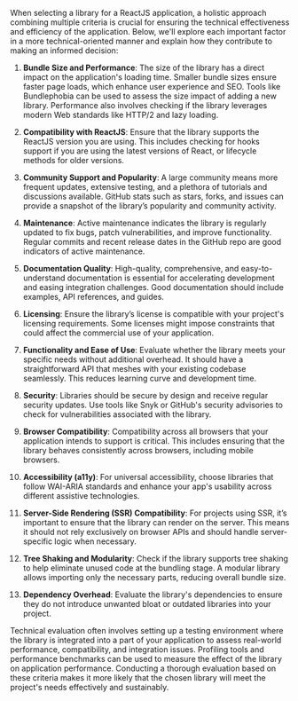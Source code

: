 When selecting a library for a ReactJS application, a holistic approach combining multiple criteria is crucial for ensuring the technical effectiveness and efficiency of the application. Below, we'll explore each important factor in a more technical-oriented manner and explain how they contribute to making an informed decision:

1. **Bundle Size and Performance**: 
   The size of the library has a direct impact on the application's loading time. Smaller bundle sizes ensure faster page loads, which enhance user experience and SEO. Tools like Bundlephobia can be used to assess the size impact of adding a new library. Performance also involves checking if the library leverages modern Web standards like HTTP/2 and lazy loading.

2. **Compatibility with ReactJS**: 
   Ensure that the library supports the ReactJS version you are using. This includes checking for hooks support if you are using the latest versions of React, or lifecycle methods for older versions.

3. **Community Support and Popularity**: 
   A large community means more frequent updates, extensive testing, and a plethora of tutorials and discussions available. GitHub stats such as stars, forks, and issues can provide a snapshot of the library’s popularity and community activity.

4. **Maintenance**: 
   Active maintenance indicates the library is regularly updated to fix bugs, patch vulnerabilities, and improve functionality. Regular commits and recent release dates in the GitHub repo are good indicators of active maintenance.

5. **Documentation Quality**: 
   High-quality, comprehensive, and easy-to-understand documentation is essential for accelerating development and easing integration challenges. Good documentation should include examples, API references, and guides.

6. **Licensing**: 
   Ensure the library’s license is compatible with your project's licensing requirements. Some licenses might impose constraints that could affect the commercial use of your application.

7. **Functionality and Ease of Use**: 
   Evaluate whether the library meets your specific needs without additional overhead. It should have a straightforward API that meshes with your existing codebase seamlessly. This reduces learning curve and development time.

8. **Security**: 
   Libraries should be secure by design and receive regular security updates. Use tools like Snyk or GitHub's security advisories to check for vulnerabilities associated with the library.

9. **Browser Compatibility**: 
   Compatibility across all browsers that your application intends to support is critical. This includes ensuring that the library behaves consistently across browsers, including mobile browsers.

10. **Accessibility (a11y)**: 
    For universal accessibility, choose libraries that follow WAI-ARIA standards and enhance your app's usability across different assistive technologies.

11. **Server-Side Rendering (SSR) Compatibility**: 
    For projects using SSR, it’s important to ensure that the library can render on the server. This means it should not rely exclusively on browser APIs and should handle server-specific logic when necessary.

12. **Tree Shaking and Modularity**: 
    Check if the library supports tree shaking to help eliminate unused code at the bundling stage. A modular library allows importing only the necessary parts, reducing overall bundle size.

13. **Dependency Overhead**: 
    Evaluate the library's dependencies to ensure they do not introduce unwanted bloat or outdated libraries into your project.

Technical evaluation often involves setting up a testing environment where the library is integrated into a part of your application to assess real-world performance, compatibility, and integration issues. Profiling tools and performance benchmarks can be used to measure the effect of the library on application performance. Conducting a thorough evaluation based on these criteria makes it more likely that the chosen library will meet the project's needs effectively and sustainably.
